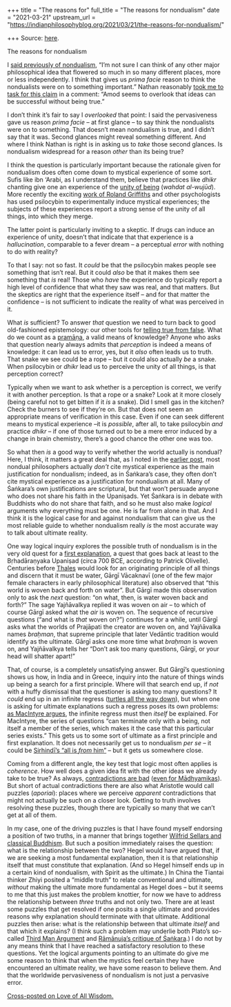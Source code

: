 +++
title = "The reasons for"
full_title = "The reasons for nondualism"
date = "2021-03-21"
upstream_url = "https://indianphilosophyblog.org/2021/03/21/the-reasons-for-nondualism/"

+++
Source: [here](https://indianphilosophyblog.org/2021/03/21/the-reasons-for-nondualism/).

The reasons for nondualism

I [said previously of
nondualism](http://loveofallwisdom.com/blog/2020/08/perennial-nondualism/),
“I’m not sure I can think of any other major philosophical idea that
flowered so much in so many different places, more or less
independently. I think that gives us *prima facie* reason to think the
nondualists were on to something important.” Nathan reasonably [took me
to task for this
claim](http://loveofallwisdom.com/blog/2020/08/perennial-nondualism/#comment-41109)
in a comment: “Amod seems to overlook that ideas can be successful
without being true.”

I don’t think it’s fair to say I *overlooked* that point: I said the
pervasiveness gave us reason *prima facie* – at first glance – to say
think the nondualists were on to something. That doesn’t mean nondualism
is true, and I didn’t say that it was. Second glances might reveal
something different. And where I think Nathan is right is in asking us
to *take* those second glances. Is nondualism widespread for a reason
*other* than its being true?

I think the question is particularly important because the rationale
given for nondualism does often come down to mystical experience of some
sort. Sufis like ibn ‘Arabi, as I understand them, believe that
practices like *dhikr* chanting give one an experience of the [unity of
being](http://loveofallwisdom.com/blog/2010/06/wilbers-atmanism-vs-the-saints-encounter/)
(*wahdat al-wujūd*). More recently the exciting [work of Roland
Griffiths](https://www.hopkinsmedicine.org/press_releases/2006/griffithspsilocybin.pdf)
and other psychologists has used psilocybin to experimentally induce
mystical experiences; the subjects of these experiences report a strong
sense of the unity of all things, into which they merge.

The latter point is particularly inviting to a skeptic. If drugs can
induce an experience of unity, doesn’t that indicate that that
experience is a *hallucination*, comparable to a fever dream – a
perceptual *error* with nothing to do with reality?

To that I say: not so fast. It *could* be that the psilocybin makes
people see something that isn’t real. But it could *also* be that it
makes them see something that *is* real! Those who *have* the experience
do typically report a high level of confidence that what they saw was
real, and that matters. But the skeptics are right that the experience
itself – and for that matter the confidence – is not sufficient to
indicate the reality of what was perceived in it.

What *is* sufficient? To answer *that* question we need to turn back to
good old-fashioned epistemology: our other tools for [telling true from
false](http://loveofallwisdom.com/blog/2011/07/how-may-we-tell-true-from-false/).
What do we count as a
[pramāṇa](http://loveofallwisdom.com/blog/2014/10/sabda-and-the-sciences/),
a valid means of knowledge? Anyone who asks that question nearly always
admits that *perception* is indeed a means of knowledge: it can lead us
to error, yes, but it *also* often leads us to truth. That snake we see
could be a rope – but it could also actually *be* a snake. When
psilocybin or *dhikr* lead us to perceive the unity of all things, is
that perception correct?

Typically when we want to ask whether is a perception is correct, we
verify it with another perception. Is that a rope or a snake? Look at it
more closely (being careful not to get bitten if it *is* a snake). Did I
smell gas in the kitchen? Check the burners to see if they’re on. But
that does not seem an appropriate means of verification in this case.
Even if one can seek different means to mystical experience –it is
*possible*, after all, to take psilocybin *and* practice *dhikr* – if
one of those turned out to be a mere error induced by a change in brain
chemistry, there’s a good chance the other one was too.

So what then *is* a good way to verify whether the world actually is
nondual? Here, I think, it matters a great deal that, as I noted in the
[earlier
post](http://loveofallwisdom.com/blog/2020/08/perennial-nondualism/),
most nondual philosophers actually *don’t* cite mystical experience as
the main justification for nondualism; indeed, as in Śaṅkara’s case,
they often don’t cite mystical experience as a justification for
nondualism at all. Many of Śaṅkara’s own justifications are scriptural,
but that won’t persuade anyone who does not share his faith in the
Upaniṣads. Yet Śaṅkara is in debate with Buddhists who do not share that
faith, and so he must also make *logical* arguments why everything must
be one. He is far from alone in that. And I think it is the logical case
for and against nondualism that can give us the most reliable guide to
whether nondualism really *is* the most accurate way to talk about
ultimate reality.

One way logical inquiry explores the possible truth of nondualism is in
the very old quest for a [first
explanation](http://loveofallwisdom.com/blog/2009/11/the-four-explanations-and-the-first-explanation/),
a quest that goes back at least to the Bṛhadāraṇyaka Upaniṣad (circa 700
BCE, according to Patrick Olivelle). Centuries before
[Thales](https://en.wikipedia.org/wiki/Thales_of_Miletus) would look for
an originating principle of all things and discern that it must be
water, Gārgī Vācaknavī (one of the few major female characters in early
philosophical literature) also observed that “this world is woven back
and forth on water”. But Gārgī made this observation only to ask the
*next* question: “on what, then, is water woven back and forth?” The
sage Yajñāvalkya replied it was woven on air – to which of course Gārgī
asked what the *air* is woven on. The sequence of recursive questions
(“and what is *that* woven on?”) continues for a while, until Gārgī asks
what the worlds of Prajāpati the creator are woven on, and Yajñāvalka
names *braḥman*, that supreme principle that later Vedāntic tradition
would identify as the ultimate. Gārgī asks one more time what *braḥman*
is woven on, and Yajñāvalkya tells her “Don’t ask too many questions,
Gārgī, or your head will shatter apart!”

That, of course, is a completely unsatisfying answer. But Gārgī’s
questioning shows us how, in India and in Greece, inquiry into the
nature of things winds up being a search for a first principle. Where
will that search end up, if *not* with a huffy dismissal that the
questioner is asking too many questions? It *could* end up in an
infinite regress ([turtles all the way
down](https://en.wikipedia.org/wiki/Turtles_all_the_way_down)), but when
one is asking for ultimate explanations such a regress poses its own
problems: [as MacIntyre
argues](http://loveofallwisdom.com/blog/2009/11/the-four-explanations-and-the-first-explanation/),
the infinite regress must then *itself* be explained. For MacIntyre, the
series of questions “can terminate only with a being, not itself a
member of the series, which makes it the case that this particular
series exists.” This gets us to some sort of ultimate as a first
principle and first explanation. It does not necessarily get us to
nondualism *per se* – it could be [Sirhindī’s “all is *from*
him”](http://loveofallwisdom.com/blog/2010/06/wilbers-atmanism-vs-the-saints-encounter/)
– but it gets us somewhere close.

Coming from a different angle, the key test that logic most often
applies is *coherence*. How well does a given idea fit with the other
ideas we already take to be true? As always, [contradictions are
bad](http://loveofallwisdom.com/blog/2010/01/why-worry-about-contradictions/)
([even for
Mādhyamikas](http://loveofallwisdom.com/blog/2019/02/does-santideva-think-bodhisattvas-are-happy/)).
But short of actual contradictions there are also what Aristotle would
call puzzles (*aporiai*): places where we perceive *apparent*
contradictions that might not actually be such on a closer look. Getting
to truth involves resolving these puzzles, though there are typically so
many that we can’t get at all of them.

In my case, one of the driving puzzles is that I have found myself
endorsing a position of two truths, in a manner that brings together
[Wilfrid Sellars and classical
Buddhism](http://loveofallwisdom.com/blog/2019/06/a-sellarsian-solution-for-the-self/).
But such a position immediately raises the question: what is the
relationship between the two? Hegel would have argued that, if we are
seeking a most fundamental explanation, then it is that relationship
itself that must constitute that explanation. (And so Hegel himself ends
up in a certain kind of nondualism, with Spirit as the ultimate.) In
China the Tiantai thinker Zhiyi posited a “middle truth” to relate
conventional and ultimate, *without* making the ultimate more
fundamental as Hegel does – but it seems to me that this just makes the
problem knottier, for now we have to address the relationship between
*three* truths and not only two. There are at least some puzzles that
get resolved if one posits a single ultimate and provides reasons why
explanation should terminate with that ultimate. Additional puzzles then
arise: what is the relationship between that ultimate *itself* and that
which it explains? (I think such a problem may underlie both Plato’s
so-called [Third Man
Argument](https://en.wikipedia.org/wiki/Third_man_argument) and
[Rāmānuja’s critique of
Śaṅkara](http://loveofallwisdom.com/blog/2009/12/advaita-theodicy-and-the-goodness-of-existence/).)
I do not by any means think that I have reached a satisfactory
resolution to these questions. Yet the logical arguments pointing to an
ultimate do give me some reason to think that when the mystics feel
certain they have encountered an ultimate reality, we have some reason
to believe them. And that the worldwide pervasiveness of nondualism is
not just a pervasive error.

[Cross-posted on Love of All
Wisdom.](http://loveofallwisdom.com/blog/2021/03/the-reasons-for-nondualism)
